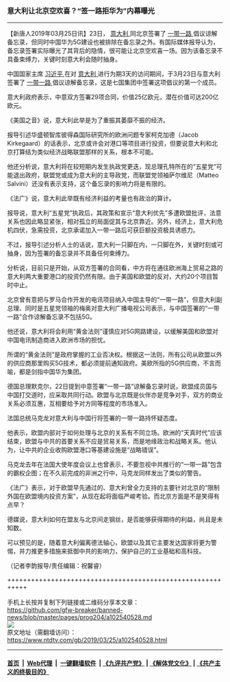 ### 意大利让北京空欢喜？“签一路拒华为”内幕曝光
------------------------

<div class="post_content" itemprop="articleBody">
 <p>
  【新唐人2019年03月25日讯】23日，
  <a href="https://www.ntdtv.com/gb/意大利.htm">
   意大利
  </a>
  同北京签署了
  <a href="https://www.ntdtv.com/gb/一带一路.htm">
   一带一路
  </a>
  倡议谅解备忘录，但同时中国华为5G建设也被排除在备忘录之外。有国际媒体报导认为，备忘录签署实际曝光了其背后的隐情，很可能让北京空欢喜一场。因为该备忘录不具备束缚力，关键时刻意大利会随时抽身。
 </p>
 <p>
  中国国家主席
  <a href="https://www.ntdtv.com/gb/习近平.htm">
   习近平
  </a>
  在对
  <a href="https://www.ntdtv.com/gb/意大利.htm">
   意大利
  </a>
  进行为期3天的访问期间，于3月23日与意大利签署了
  <a href="https://www.ntdtv.com/gb/一带一路.htm">
   一带一路
  </a>
  倡议谅解备忘录，这是七国集团中签署这项倡议的第一个成员。
 </p>
 <p>
  意大利政府表示，中意双方签署29项合同，价值25亿欧元，潜在价值可达200亿欧元。
 </p>
 <p>
  《美国之音》说，意大利此举是为了重振其萎靡不振的经济。
 </p>
 <p>
  报导引述华盛顿智库彼得森国际研究所的欧洲问题专家柯克加德（Jacob Kirkegaard）的话表示，北京或许会对港口等项目进行投资，但要说意大利和北京打算结为类似经济战略联盟那样的关系，根本不可能。
 </p>
 <p>
  他还分析说，意大利将在较短期内发生执政党更迭，现总理孔特所在的“五星党”可能退出政府，联盟党或成为意大利的主导政党，而联盟党领袖萨尔维尼（Matteo Salvini）还没有表示支持，这个备忘录的影响力将是有限的。
 </p>
 <p>
  《法广》说，意大利此举既有经济利益的考量也有政治的算计。
 </p>
 <p>
  报导说，意大利“五星党”执政后，其政策和宣示“意大利优先”多遭欧盟批评，法意关系也因此略显紧张，相对孤立的局面促其与北京靠近。另外，经济上，意大利危机四伏，急需投资，北京承诺加入一带一路后可获巨额投资极具诱惑力。
 </p>
 <p>
  不过，报导引述分析人士的话说，意大利一只脚在内，一只脚在外，关键时刻或可抽身，因为签署的备忘录并不具备任何束缚力。
 </p>
 <p>
  分析说，目前只是开始，从双方签署的合同看，中方将在通往欧洲海上贸易之路的意大利两大重要港口的投资仍然有限。由于美国和欧盟的反对，大约20个项目暂时中止。
 </p>
 <p>
  北京曾有意把与罗马合作开发的电讯项目纳入中国主导的“一带一路”，但意大利副总理、同时是五星党领袖的梅奥对意大利广播电视公司表示，与中国签署的“一带一路”合作谅解备忘录不包括5G。
 </p>
 <p>
  他还说，意大利将会利用“黄金法则”谨慎应对5G网路建设，以缓解美国和欧盟对中国电讯制造商进入欧洲市场的担忧。
 </p>
 <p>
  所谓的“黄金法则”是政府掌握的工业否决权。根据这一法则，所有公司从欧盟以外的供应商那里购买5G技术，都必须提前通知政府。美欧所指的5G供应商，不言而喻，都是剑指中国华为集团。
 </p>
 <p>
  德国总理默克尔，22日提到中意签署“一带一路”谅解备忘录时说，欧盟成员国与中国打交道时，应采取共同行动。欧盟与北京既是伙伴亦是竞争对手，双方的商业关系必须互惠，互相要给予对方同等程度的市场准入。
 </p>
 <p>
  法国总统马克龙对意大利与中国行将签署的一带一路持怀疑态度。
 </p>
 <p>
  他表示，欧盟内部对于如何处理与北京的关系有不同立场。欧洲的“天真时代”应该结束，欧盟与中共的首要关系不应是贸易关系，而是地缘政治和战略关系。他认为，让中共的企业收购欧盟港口等基建设施是“战略错误”。
 </p>
 <p>
  马克龙去年在法国大使年度会议上也曾表示，不要忽视中共推行的“一带一路”包含的霸权企图；在不久前完成的非洲之行中，马克龙同样发出了类似的警告。
 </p>
 <p>
  《法广》表示，对于欧盟早先通过的、意大利曾全力支持的主要针对北京的“限制外国在欧盟境内投资方案”，从现在起将面临严峻考验。而北京方面是不是笑得有点早？
 </p>
 <p>
  德媒说，意大利如何在盟友与北京间走钢丝，是否能够获得期待的利益，尚且是未知数。
 </p>
 <p>
  可以预见的是，随着意大利偏离德法轴心，欧盟以及其它主要发达国家将更为警惕，并力推更多措施来抵御中共的影响力，保护自己的工业基础和高科技。
 </p>
 <p>
  （记者李韵报导/责任编辑：祝馨睿）
 </p>
 <div class="single_ad">
 </div>
</div>

+++++++++++++++++++++++++++++++++++++++++++++++++++++++++++<br/><br/>
手机上长按并复制下列链接或二维码分享本文章：<br/>
https://github.com/gfw-breaker/banned-news/blob/master/pages/prog204/a102540528.md <br/>
<a href='https://github.com/gfw-breaker/banned-news/blob/master/pages/prog204/a102540528.md'><img src='https://github.com/gfw-breaker/banned-news/blob/master/pages/prog204/a102540528.md.png'/></a> <br/>
原文地址（需翻墙访问）：https://www.ntdtv.com/gb/2019/03/25/a102540528.html


------------------------
#### [首页](https://github.com/gfw-breaker/banned-news/blob/master/README.md) &nbsp;|&nbsp; [Web代理](https://github.com/labour-camp/helloworld) &nbsp;|&nbsp; [一键翻墙软件](https://github.com/gfw-breaker/nogfw/blob/master/README.md) &nbsp;| [《九评共产党》](https://github.com/gfw-breaker/9ping.md/blob/master/README.md#九评之一评共产党是什么) | [《解体党文化》](https://github.com/gfw-breaker/jtdwh.md/blob/master/README.md) | [《共产主义的终极目的》](https://github.com/gfw-breaker/gczydzjmd.md/blob/master/README.md)

